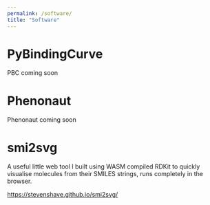 ```yaml
---
permalink: /software/
title: "Software"
---
```

# PyBindingCurve
PBC coming soon

# Phenonaut
Phenonaut coming soon

# smi2svg

A useful little web tool I built using WASM compiled RDKit to quickly visualise molecules from their SMILES strings, runs completely in the browser.

https://stevenshave.github.io/smi2svg/
